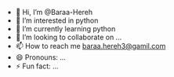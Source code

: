 - 👋 Hi, I’m @Baraa-Hereh
- 👀 I’m interested in python
- 🌱 I’m currently learning python
- 💞️ I’m looking to collaborate on ...
- 📫 How to reach me baraa.hereh3@gamil.com
- 😄 Pronouns: ...
- ⚡ Fun fact: ...

<!---
Baraa-Hereh/Baraa-Hereh is a ✨ special ✨ repository because its `README.md` (this file) appears on your GitHub profile.
You can click the Preview link to take a look at your changes.
--->
